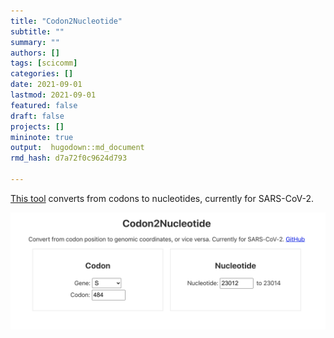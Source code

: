 ```yaml
---
title: "Codon2Nucleotide"
subtitle: ""
summary: ""
authors: []
tags: [scicomm]
categories: []
date: 2021-09-01
lastmod: 2021-09-01
featured: false
draft: false
projects: []
mininote: true
output:  hugodown::md_document  
rmd_hash: d7a72f0c9624d793

---
```


[This tool](https://codon2nucleotide.theo.io/) converts from codons to nucleotides, currently for SARS-CoV-2.

![](2021-09-19-14-31-59.png)